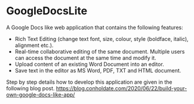 # GoogleDocsLite
A Google Docs like web application that contains the following features: 
- Rich Text Editing (change text font, size, colour, style (boldface, italic), alignment etc.).
- Real-time collaborative editing of the same document. Multiple users can access the document at the same time and modify it.
- Upload content of an existing Word Document into an editor.
- Save text in the editor as MS Word, PDF, TXT and HTML document.

Step by step details how to develop this application are given in the following blog post.
https://blog.conholdate.com/2020/06/22/build-your-own-google-docs-like-app/
